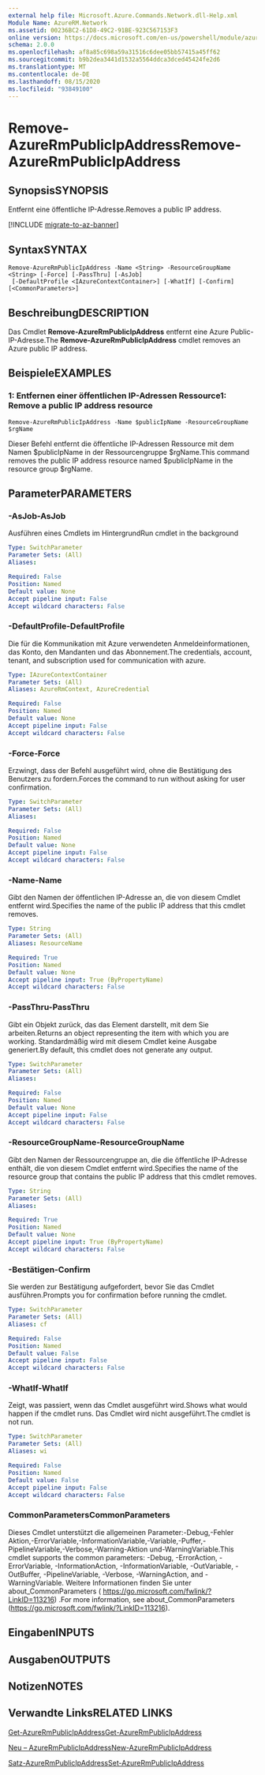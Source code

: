 ```yaml
---
external help file: Microsoft.Azure.Commands.Network.dll-Help.xml
Module Name: AzureRM.Network
ms.assetid: 00236BC2-61D8-49C2-91BE-923C567153F3
online version: https://docs.microsoft.com/en-us/powershell/module/azurerm.network/remove-azurermpublicipaddress
schema: 2.0.0
ms.openlocfilehash: af8a85c698a59a31516c6dee05bb57415a45ff62
ms.sourcegitcommit: b9b2dea3441d1532a5564ddca3dced45424fe2d6
ms.translationtype: MT
ms.contentlocale: de-DE
ms.lasthandoff: 08/15/2020
ms.locfileid: "93849100"
---
```

# <span data-ttu-id="b2e84-101">Remove-AzureRmPublicIpAddress</span><span class="sxs-lookup"><span data-stu-id="b2e84-101">Remove-AzureRmPublicIpAddress</span></span>

## <span data-ttu-id="b2e84-102">Synopsis</span><span class="sxs-lookup"><span data-stu-id="b2e84-102">SYNOPSIS</span></span>
<span data-ttu-id="b2e84-103">Entfernt eine öffentliche IP-Adresse.</span><span class="sxs-lookup"><span data-stu-id="b2e84-103">Removes a public IP address.</span></span>

[!INCLUDE [migrate-to-az-banner](../../includes/migrate-to-az-banner.md)]

## <span data-ttu-id="b2e84-104">Syntax</span><span class="sxs-lookup"><span data-stu-id="b2e84-104">SYNTAX</span></span>

```
Remove-AzureRmPublicIpAddress -Name <String> -ResourceGroupName <String> [-Force] [-PassThru] [-AsJob]
 [-DefaultProfile <IAzureContextContainer>] [-WhatIf] [-Confirm] [<CommonParameters>]
```

## <span data-ttu-id="b2e84-105">Beschreibung</span><span class="sxs-lookup"><span data-stu-id="b2e84-105">DESCRIPTION</span></span>
<span data-ttu-id="b2e84-106">Das Cmdlet **Remove-AzureRmPublicIpAddress** entfernt eine Azure Public-IP-Adresse.</span><span class="sxs-lookup"><span data-stu-id="b2e84-106">The **Remove-AzureRmPublicIpAddress** cmdlet removes an Azure public IP address.</span></span>

## <span data-ttu-id="b2e84-107">Beispiele</span><span class="sxs-lookup"><span data-stu-id="b2e84-107">EXAMPLES</span></span>

### <span data-ttu-id="b2e84-108">1: Entfernen einer öffentlichen IP-Adressen Ressource</span><span class="sxs-lookup"><span data-stu-id="b2e84-108">1: Remove a public IP address resource</span></span>
```
Remove-AzureRmPublicIpAddress -Name $publicIpName -ResourceGroupName $rgName
```

<span data-ttu-id="b2e84-109">Dieser Befehl entfernt die öffentliche IP-Adressen Ressource mit dem Namen $publicIpName in der Ressourcengruppe $rgName.</span><span class="sxs-lookup"><span data-stu-id="b2e84-109">This command removes the public IP address resource named $publicIpName in the resource group $rgName.</span></span>

## <span data-ttu-id="b2e84-110">Parameter</span><span class="sxs-lookup"><span data-stu-id="b2e84-110">PARAMETERS</span></span>

### <span data-ttu-id="b2e84-111">-AsJob</span><span class="sxs-lookup"><span data-stu-id="b2e84-111">-AsJob</span></span>
<span data-ttu-id="b2e84-112">Ausführen eines Cmdlets im Hintergrund</span><span class="sxs-lookup"><span data-stu-id="b2e84-112">Run cmdlet in the background</span></span>

```yaml
Type: SwitchParameter
Parameter Sets: (All)
Aliases: 

Required: False
Position: Named
Default value: None
Accept pipeline input: False
Accept wildcard characters: False
```

### <span data-ttu-id="b2e84-113">-DefaultProfile</span><span class="sxs-lookup"><span data-stu-id="b2e84-113">-DefaultProfile</span></span>
<span data-ttu-id="b2e84-114">Die für die Kommunikation mit Azure verwendeten Anmeldeinformationen, das Konto, den Mandanten und das Abonnement.</span><span class="sxs-lookup"><span data-stu-id="b2e84-114">The credentials, account, tenant, and subscription used for communication with azure.</span></span>

```yaml
Type: IAzureContextContainer
Parameter Sets: (All)
Aliases: AzureRmContext, AzureCredential

Required: False
Position: Named
Default value: None
Accept pipeline input: False
Accept wildcard characters: False
```

### <span data-ttu-id="b2e84-115">-Force</span><span class="sxs-lookup"><span data-stu-id="b2e84-115">-Force</span></span>
<span data-ttu-id="b2e84-116">Erzwingt, dass der Befehl ausgeführt wird, ohne die Bestätigung des Benutzers zu fordern.</span><span class="sxs-lookup"><span data-stu-id="b2e84-116">Forces the command to run without asking for user confirmation.</span></span>

```yaml
Type: SwitchParameter
Parameter Sets: (All)
Aliases: 

Required: False
Position: Named
Default value: None
Accept pipeline input: False
Accept wildcard characters: False
```

### <span data-ttu-id="b2e84-117">-Name</span><span class="sxs-lookup"><span data-stu-id="b2e84-117">-Name</span></span>
<span data-ttu-id="b2e84-118">Gibt den Namen der öffentlichen IP-Adresse an, die von diesem Cmdlet entfernt wird.</span><span class="sxs-lookup"><span data-stu-id="b2e84-118">Specifies the name of the public IP address that this cmdlet removes.</span></span>

```yaml
Type: String
Parameter Sets: (All)
Aliases: ResourceName

Required: True
Position: Named
Default value: None
Accept pipeline input: True (ByPropertyName)
Accept wildcard characters: False
```

### <span data-ttu-id="b2e84-119">-PassThru</span><span class="sxs-lookup"><span data-stu-id="b2e84-119">-PassThru</span></span>
<span data-ttu-id="b2e84-120">Gibt ein Objekt zurück, das das Element darstellt, mit dem Sie arbeiten.</span><span class="sxs-lookup"><span data-stu-id="b2e84-120">Returns an object representing the item with which you are working.</span></span>
<span data-ttu-id="b2e84-121">Standardmäßig wird mit diesem Cmdlet keine Ausgabe generiert.</span><span class="sxs-lookup"><span data-stu-id="b2e84-121">By default, this cmdlet does not generate any output.</span></span>

```yaml
Type: SwitchParameter
Parameter Sets: (All)
Aliases: 

Required: False
Position: Named
Default value: None
Accept pipeline input: False
Accept wildcard characters: False
```

### <span data-ttu-id="b2e84-122">-ResourceGroupName</span><span class="sxs-lookup"><span data-stu-id="b2e84-122">-ResourceGroupName</span></span>
<span data-ttu-id="b2e84-123">Gibt den Namen der Ressourcengruppe an, die die öffentliche IP-Adresse enthält, die von diesem Cmdlet entfernt wird.</span><span class="sxs-lookup"><span data-stu-id="b2e84-123">Specifies the name of the resource group that contains the public IP address that this cmdlet removes.</span></span>

```yaml
Type: String
Parameter Sets: (All)
Aliases: 

Required: True
Position: Named
Default value: None
Accept pipeline input: True (ByPropertyName)
Accept wildcard characters: False
```

### <span data-ttu-id="b2e84-124">-Bestätigen</span><span class="sxs-lookup"><span data-stu-id="b2e84-124">-Confirm</span></span>
<span data-ttu-id="b2e84-125">Sie werden zur Bestätigung aufgefordert, bevor Sie das Cmdlet ausführen.</span><span class="sxs-lookup"><span data-stu-id="b2e84-125">Prompts you for confirmation before running the cmdlet.</span></span>

```yaml
Type: SwitchParameter
Parameter Sets: (All)
Aliases: cf

Required: False
Position: Named
Default value: False
Accept pipeline input: False
Accept wildcard characters: False
```

### <span data-ttu-id="b2e84-126">-WhatIf</span><span class="sxs-lookup"><span data-stu-id="b2e84-126">-WhatIf</span></span>
<span data-ttu-id="b2e84-127">Zeigt, was passiert, wenn das Cmdlet ausgeführt wird.</span><span class="sxs-lookup"><span data-stu-id="b2e84-127">Shows what would happen if the cmdlet runs.</span></span>
<span data-ttu-id="b2e84-128">Das Cmdlet wird nicht ausgeführt.</span><span class="sxs-lookup"><span data-stu-id="b2e84-128">The cmdlet is not run.</span></span>

```yaml
Type: SwitchParameter
Parameter Sets: (All)
Aliases: wi

Required: False
Position: Named
Default value: False
Accept pipeline input: False
Accept wildcard characters: False
```

### <span data-ttu-id="b2e84-129">CommonParameters</span><span class="sxs-lookup"><span data-stu-id="b2e84-129">CommonParameters</span></span>
<span data-ttu-id="b2e84-130">Dieses Cmdlet unterstützt die allgemeinen Parameter:-Debug,-Fehler Aktion,-ErrorVariable,-InformationVariable,-Variable,-Puffer,-PipelineVariable,-Verbose,-Warning-Aktion und-WarningVariable.</span><span class="sxs-lookup"><span data-stu-id="b2e84-130">This cmdlet supports the common parameters: -Debug, -ErrorAction, -ErrorVariable, -InformationAction, -InformationVariable, -OutVariable, -OutBuffer, -PipelineVariable, -Verbose, -WarningAction, and -WarningVariable.</span></span> <span data-ttu-id="b2e84-131">Weitere Informationen finden Sie unter about_CommonParameters ( https://go.microsoft.com/fwlink/?LinkID=113216) .</span><span class="sxs-lookup"><span data-stu-id="b2e84-131">For more information, see about_CommonParameters (https://go.microsoft.com/fwlink/?LinkID=113216).</span></span>

## <span data-ttu-id="b2e84-132">Eingaben</span><span class="sxs-lookup"><span data-stu-id="b2e84-132">INPUTS</span></span>

## <span data-ttu-id="b2e84-133">Ausgaben</span><span class="sxs-lookup"><span data-stu-id="b2e84-133">OUTPUTS</span></span>

## <span data-ttu-id="b2e84-134">Notizen</span><span class="sxs-lookup"><span data-stu-id="b2e84-134">NOTES</span></span>

## <span data-ttu-id="b2e84-135">Verwandte Links</span><span class="sxs-lookup"><span data-stu-id="b2e84-135">RELATED LINKS</span></span>

[<span data-ttu-id="b2e84-136">Get-AzureRmPublicIpAddress</span><span class="sxs-lookup"><span data-stu-id="b2e84-136">Get-AzureRmPublicIpAddress</span></span>](./Get-AzureRmPublicIpAddress.md)

[<span data-ttu-id="b2e84-137">Neu – AzureRmPublicIpAddress</span><span class="sxs-lookup"><span data-stu-id="b2e84-137">New-AzureRmPublicIpAddress</span></span>](./New-AzureRmPublicIpAddress.md)

[<span data-ttu-id="b2e84-138">Satz-AzureRmPublicIpAddress</span><span class="sxs-lookup"><span data-stu-id="b2e84-138">Set-AzureRmPublicIpAddress</span></span>](./Set-AzureRmPublicIpAddress.md)


